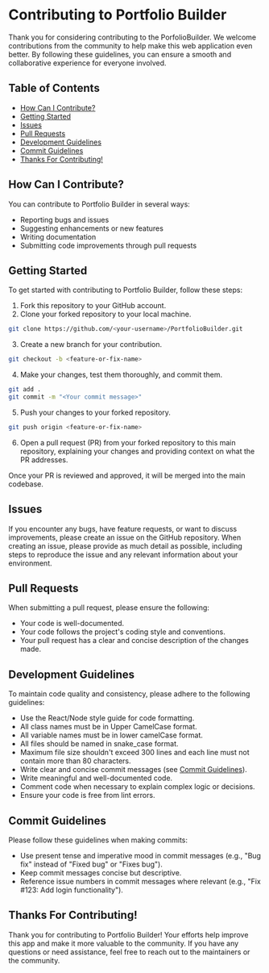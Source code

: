 # Contributing to Portfolio Builder

Thank you for considering contributing to the PorfolioBuilder. We welcome contributions from the community to help make this web application even better. By following these guidelines, you can ensure a smooth and collaborative experience for everyone involved.

## Table of Contents

- [How Can I Contribute?](#how-can-i-contribute)
- [Getting Started](#getting-started)
- [Issues](#issues)
- [Pull Requests](#pull-requests)
- [Development Guidelines](#development-guidelines)
- [Commit Guidelines](#commit-guidelines)
- [Thanks For Contributing!](#thanks-for-contributing)


## How Can I Contribute?

You can contribute to Portfolio Builder in several ways:

- Reporting bugs and issues
- Suggesting enhancements or new features
- Writing documentation
- Submitting code improvements through pull requests

## Getting Started

To get started with contributing to Portfolio Builder, follow these steps:

1. Fork this repository to your GitHub account.
2. Clone your forked repository to your local machine.

```bash
git clone https://github.com/<your-username>/PortfolioBuilder.git
```

3. Create a new branch for your contribution.

```bash
git checkout -b <feature-or-fix-name>
```

4. Make your changes, test them thoroughly, and commit them.

```bash
git add .
git commit -m "<Your commit message>"
```

5. Push your changes to your forked repository.

```bash
git push origin <feature-or-fix-name>
```

6. Open a pull request (PR) from your forked repository to this main repository, explaining your changes and providing context on what the PR addresses.

Once your PR is reviewed and approved, it will be merged into the main codebase.

## Issues

If you encounter any bugs, have feature requests, or want to discuss improvements, please create an issue on the GitHub repository. When creating an issue, please provide as much detail as possible, including steps to reproduce the issue and any relevant information about your environment.

## Pull Requests

When submitting a pull request, please ensure the following:

- Your code is well-documented.
- Your code follows the project's coding style and conventions.
- Your pull request has a clear and concise description of the changes made.

## Development Guidelines

To maintain code quality and consistency, please adhere to the following guidelines:

- Use the React/Node style guide for code formatting.
- All class names must be in Upper CamelCase format.
- All variable names must be in lower camelCase format.
- All files should be named in snake_case format.
- Maximum file size shouldn't exceed 300 lines and each line must not contain more than 80 characters.
- Write clear and concise commit messages (see [Commit Guidelines](#commit-guidelines)).
- Write meaningful and well-documented code.
- Comment code when necessary to explain complex logic or decisions.
- Ensure your code is free from lint errors.

## Commit Guidelines

Please follow these guidelines when making commits:

- Use present tense and imperative mood in commit messages (e.g., "Bug fix" instead of "Fixed bug" or "Fixes bug").
- Keep commit messages concise but descriptive.
- Reference issue numbers in commit messages where relevant (e.g., "Fix #123: Add login functionality").

## Thanks For Contributing!

Thank you for contributing to Portfolio Builder! Your efforts help improve this app and make it more valuable to the community. If you have any questions or need assistance, feel free to reach out to the maintainers or the community.